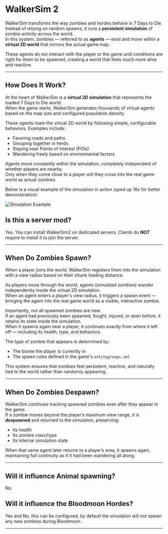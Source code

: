 # WalkerSim 2

WalkerSim transforms the way zombies and hordes behave in 7 Days to Die.  
Instead of relying on random spawns, it runs a **persistent simulation** of zombie activity across the world.  
In this system, zombies — referred to as **agents** — exist and move within a **virtual 2D world** that mirrors the actual game map.

These agents do not interact with the player or the game until conditions are right for them to be spawned, creating a world that feels much more alive and reactive.

---

## How Does It Work?

At the heart of WalkerSim is a **virtual 2D simulation** that represents the loaded 7 Days to Die world.  
When the game starts, WalkerSim generates thousands of virtual agents based on the map size and configured population density.

These agents roam the virtual 2D world by following simple, configurable behaviors. Examples include:

 - Favoring roads and paths
 - Grouping together in herds
 - Staying near Points of Interest (POIs)
 - Wandering freely based on environmental factors

Agents move constantly within the simulation, completely independent of whether players are nearby.  
Only when they come close to a player will they cross into the real game world as actual zombies.

Below is a visual example of the simulation in action (sped up 16x for better demonstration):

![Simulation Example](assets/simulation.gif)

## Is this a server mod?

Yes. You can install WalkerSim2 on dedicated servers. Clients do ***NOT*** require to install it to join the server.

---

## When Do Zombies Spawn?

When a player joins the world, WalkerSim registers them into the simulation with a view radius based on their chunk loading distance.

As players move through the world, agents (simulated zombies) wander independently inside the virtual 2D simulation.  
When an agent enters a player's view radius, it triggers a spawn event — bringing the agent into the real game world as a visible, interactive zombie.

Importantly, not all spawned zombies are new.  
If an agent had previously been spawned, fought, injured, or seen before, it retains its state inside the simulation.  
When it spawns again near a player, it continues exactly from where it left off — including its health, type, and behaviors.

The type of zombie that appears is determined by:

- The biome the player is currently in
- The spawn rules defined in the game's `entitygroups.xml`

This system ensures that zombies feel persistent, reactive, and naturally tied to the world rather than randomly appearing.

---

## When Do Zombies Despawn?

WalkerSim continues tracking spawned zombies even after they appear in the game.  
If a zombie moves beyond the player’s maximum view range, it is **despawned** and returned to the simulation, preserving:

- Its health
- Its zombie class/type
- Its internal simulation state

When that same agent later returns to a player’s area, it spawns again, maintaining full continuity as if it had been wandering all along.

---

## Will it influence Animal spawning?

No.

## Will it influence the Bloodmoon Hordes?

Yes and No, this can be configured, by default the simulation will not spawn any new zombies during Bloodmoon.

---

